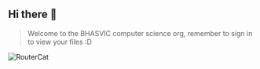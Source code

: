 ## Hi there 👋

> Welcome to the BHASVIC computer science org, remember to sign in to view your files :D


![RouterCat](https://user-images.githubusercontent.com/117088088/199063633-6460322c-0f03-4dc6-9cf2-282b245dcaa2.png)
